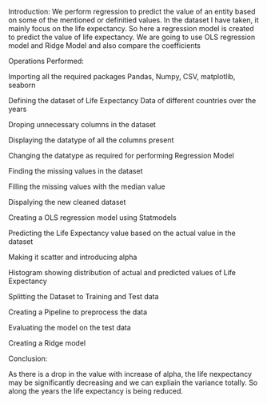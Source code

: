 Introduction:
We perform regression to predict the value of an entity based on some of the mentioned or definitied values. In the dataset I have taken, it mainly focus on the life expectancy. So here a regression model is created to predict the value of life expectancy. We are going to use OLS regression model and Ridge Model and also compare the coefficients

Operations Performed:

Importing all the required packages Pandas, Numpy, CSV, matplotlib, seaborn

Defining the dataset of Life Expectancy Data of different countries over the years

Droping unnecessary columns in the dataset

Displaying the datatype of all the columns present

Changing the datatype as required for performing Regression Model

Finding the missing values in the dataset

Filling the missing values with the median value

Dispalying the new cleaned dataset

Creating a OLS regression model using Statmodels

Predicting the Life Expectancy value based on the actual value in the dataset

Making it scatter and introducing alpha

Histogram showing distribution of actual and predicted values of Life Expectancy

Splitting the Dataset to Training and Test data

Creating a Pipeline to preprocess the data

Evaluating the model on the test data

Creating a Ridge model

Conclusion:

As there is a drop in the value with increase of alpha, the life nexpectancy may be significantly decreasing and we can expliain the variance totally.
So along the years the life expectancy is being reduced.
